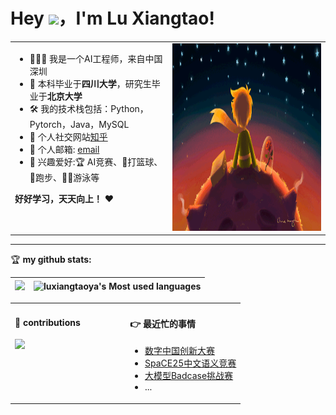<!-- 头部欢迎语部分 -->
# Hey <img src="https://media.giphy.com/media/hvRJCLFzcasrR4ia7z/giphy.gif" width="25px">，I'm Lu Xiangtao!
<!-- 动态GIF表情，宽度25像素 -->

<!-- 个人信息表格开始 -->
<table>
<tr>
<!-- 左侧栏：文字信息 -->
<td valign="top" width="50%">

<!-- 个人信息列表 -->
- 🧑🏻‍🚀 我是一个AI工程师，来自中国深圳  <!-- 当前职业 -->
- 🏫 本科毕业于**四川大学**，研究生毕业于**北京大学** <!-- 毕业院校 -->
- 🛠  我的技术栈包括：Python，Pytorch，Java，MySQL <!-- 正在学习的技术栈 -->
- 👀 个人社交网站[知乎](https://www.zhihu.com/people/xiao-xue-sheng-o)  <!-- 个人博客链接 -->
- 💌 个人邮箱: [email](3518651480@qq.com)  <!-- 联系邮箱 -->
- 🎣 兴趣爱好:🏆️ AI竞赛、🏀打篮球、🏃跑步、🏊‍♀️游泳等 <!-- 兴趣爱好 -->

**好好学习，天天向上！** ❤️  <!-- 座右铭 -->
</td>

<!-- 右侧栏：动态图片 -->
<td valign="center" width="100%" height="100%">
<img src="https://github.com/luxiangtaoya/luxiangtaoya/blob/main/.github/workflows/xiaowangzi.gif" width="500" height="300">
<!-- 《小王子》主题GIF动图 -->
</td>
</tr>
</table>

<hr/>  <!-- 分隔线 -->

<!-- GitHub统计部分 -->
🏆 **my github stats:**  <!-- 统计标题 -->

<!-- 统计卡片布局 -->
|![](https://github-readme-stats.vercel.app/api?username=luxiangtaoya)|![luxiangtaoya's Most used languages](https://github-readme-stats.vercel.app/api/top-langs/?username=luxiangtaoya&layout=compact&hide_border=true&langs_count=10)|
|-|-|
<!-- 
  左侧：GitHub总体统计卡片
  右侧：最常用语言统计卡片(紧凑布局，隐藏边框，显示前10种语言)
-->

<!-- 底部内容表格 -->
<table>
<tr>
<!-- 左侧：贡献日历蛇形图 -->
<td valign="top" width="50%">

#### 🐍 contributions  <!-- 贡献图标题 -->
![](https://raw.githubusercontent.com/luxiangtaoya/luxiangtaoya/output/github-contribution-grid-snake.svg)
<!-- GitHub贡献日历的蛇形可视化图 -->
</td>

<!-- 右侧：最近忙的事情 -->
<td valign="top" width="50%">

#### 👉 最近忙的事情  <!-- 事情链接 -->
- [数字中国创新大赛](https://www.szzg.gov.cn/2025/cxds/)
- [SpaCE25中文语义竞赛](https://github.com/PKU-SpaCE/SpaCE2025)
- [大模型Badcase挑战赛](https://competitions.zhipuai.cn/match)
- ...



<!-- 
  技术说明：
  1. 使用GitHub Flavored Markdown语法
  2. 动态徽章通过shields.io生成
  3. 统计卡片使用github-readme-stats服务
  4. 蛇形贡献图是GitHub自动生成的SVG
  5. 博客列表需要配合后端API动态生成
-->
